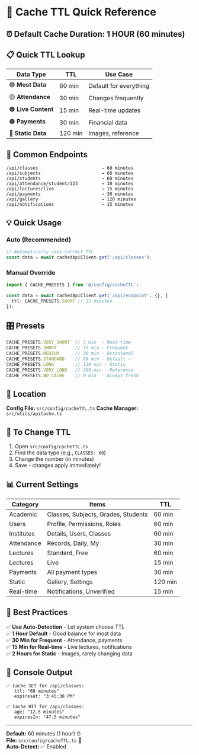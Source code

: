 # 🎯 Cache TTL Quick Reference

## ⏰ Default Cache Duration: 1 HOUR (60 minutes)

## 📋 Quick TTL Lookup

| Data Type | TTL | Use Case |
|-----------|-----|----------|
| 🟢 **Most Data** | 60 min | Default for everything |
| 🟡 **Attendance** | 30 min | Changes frequently |
| 🟠 **Live Content** | 15 min | Real-time updates |
| 🟠 **Payments** | 30 min | Financial data |
| 🔵 **Static Data** | 120 min | Images, reference |

## 🚀 Common Endpoints

```
/api/classes                        → 60 minutes
/api/subjects                       → 60 minutes
/api/students                       → 60 minutes
/api/attendance/student/123         → 30 minutes
/api/lectures/live                  → 15 minutes
/api/payments                       → 30 minutes
/api/gallery                        → 120 minutes
/api/notifications                  → 15 minutes
```

## 💡 Quick Usage

### Auto (Recommended)
```typescript
// Automatically uses correct TTL
const data = await cachedApiClient.get('/api/classes');
```

### Manual Override
```typescript
import { CACHE_PRESETS } from '@/config/cacheTTL';

const data = await cachedApiClient.get('/api/endpoint', {}, {
  ttl: CACHE_PRESETS.SHORT // 15 minutes
});
```

## 🎛️ Presets

```typescript
CACHE_PRESETS.VERY_SHORT  // 5 min  - Real-time
CACHE_PRESETS.SHORT       // 15 min - Frequent
CACHE_PRESETS.MEDIUM      // 30 min - Occasional
CACHE_PRESETS.STANDARD    // 60 min - Default ✅
CACHE_PRESETS.LONG        // 120 min - Static
CACHE_PRESETS.VERY_LONG   // 360 min - Reference
CACHE_PRESETS.NO_CACHE    // 0 min  - Always fresh
```

## 📍 Location

**Config File:** `src/config/cacheTTL.ts`
**Cache Manager:** `src/utils/apiCache.ts`

## 🔧 To Change TTL

1. Open `src/config/cacheTTL.ts`
2. Find the data type (e.g., `CLASSES: 60`)
3. Change the number (in minutes)
4. Save - changes apply immediately!

## 📊 Current Settings

| Category | Items | TTL |
|----------|-------|-----|
| Academic | Classes, Subjects, Grades, Students | 60 min |
| Users | Profile, Permissions, Roles | 60 min |
| Institutes | Details, Users, Classes | 60 min |
| Attendance | Records, Daily, My | 30 min |
| Lectures | Standard, Free | 60 min |
| Lectures | Live | 15 min |
| Payments | All payment types | 30 min |
| Static | Gallery, Settings | 120 min |
| Real-time | Notifications, Unverified | 15 min |

## 🎯 Best Practices

✅ **Use Auto-Detection** - Let system choose TTL  
✅ **1 Hour Default** - Good balance for most data  
✅ **30 Min for Frequent** - Attendance, payments  
✅ **15 Min for Real-time** - Live lectures, notifications  
✅ **2 Hours for Static** - Images, rarely changing data  

## 📝 Console Output

```
✅ Cache SET for /api/classes:
   ttl: "60 minutes"
   expiresAt: "3:45:30 PM"

✅ Cache HIT for /api/classes:
   age: "12.5 minutes"
   expiresIn: "47.5 minutes"
```

---

**Default:** 60 minutes (1 hour) ⏰  
**File:** `src/config/cacheTTL.ts` 📁  
**Auto-Detect:** ✅ Enabled  
